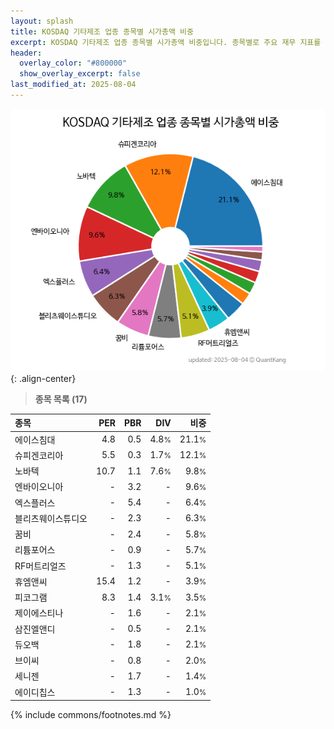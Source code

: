 ```yaml
---
layout: splash
title: KOSDAQ 기타제조 업종 종목별 시가총액 비중
excerpt: KOSDAQ 기타제조 업종 종목별 시가총액 비중입니다. 종목별로 주요 재무 지표를 함께 표시합니다.
header:
  overlay_color: "#800000"
  show_overlay_excerpt: false
last_modified_at: 2025-08-04
---
```



![KOSDAQ 기타제조 업종 종목별 시가총액 비중](/stats/sector/images/kosdaq_업종_기타제조_종목.png){: .align-center}


> **종목 목록 (17)**<a id="list"></a>

| **종목** | **PER** | **PBR** | **DIV** | **비중** |
| :------- | ------: | ------: | ------: | -------: |
| 에이스침대 | 4.8 | 0.5 | 4.8<small>%</small> | 21.1<small>%</small> |
| 슈피겐코리아 | 5.5 | 0.3 | 1.7<small>%</small> | 12.1<small>%</small> |
| 노바텍 | 10.7 | 1.1 | 7.6<small>%</small> | 9.8<small>%</small> |
| 엔바이오니아 | - | 3.2 | - | 9.6<small>%</small> |
| 엑스플러스 | - | 5.4 | - | 6.4<small>%</small> |
| 블리츠웨이스튜디오 | - | 2.3 | - | 6.3<small>%</small> |
| 꿈비 | - | 2.4 | - | 5.8<small>%</small> |
| 리튬포어스 | - | 0.9 | - | 5.7<small>%</small> |
| RF머트리얼즈 | - | 1.3 | - | 5.1<small>%</small> |
| 휴엠앤씨 | 15.4 | 1.2 | - | 3.9<small>%</small> |
| 피코그램 | 8.3 | 1.4 | 3.1<small>%</small> | 3.5<small>%</small> |
| 제이에스티나 | - | 1.6 | - | 2.1<small>%</small> |
| 삼진엘앤디 | - | 0.5 | - | 2.1<small>%</small> |
| 듀오백 | - | 1.8 | - | 2.1<small>%</small> |
| 브이씨 | - | 0.8 | - | 2.0<small>%</small> |
| 세니젠 | - | 1.7 | - | 1.4<small>%</small> |
| 에이디칩스 | - | 1.3 | - | 1.0<small>%</small> |

{% include commons/footnotes.md %}